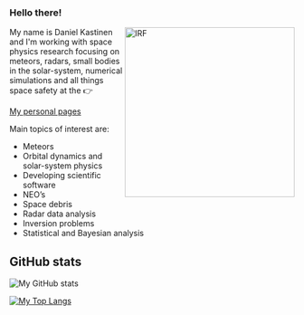 ### Hello there!

<a href="https://www.irf.se/"><img align="right" width=300 src="https://www.irf.se/branding/irf-neg.svg" alt="IRF" /></a>

My name is Daniel Kastinen and I'm working with space physics research focusing on meteors, radars, small bodies in the solar-system, numerical simulations and all things space safety at the 👉

[My personal pages](https://danielk.developer.irf.se/)

Main topics of interest are:

* Meteors
* Orbital dynamics and solar-system physics
* Developing scientific software
* NEO’s
* Space debris
* Radar data analysis
* Inversion problems
* Statistical and Bayesian analysis


## GitHub stats

![My GitHub stats](https://github-readme-stats.vercel.app/api?username=danielk333&show_icons=true&theme=tokyonight)

[![My Top Langs](https://github-readme-stats.vercel.app/api/top-langs/?username=danielk333&theme=tokyonight&hide=jupiter_notebook,html,batchfile,dockerfile&langs_count=7)](https://github.com/anuraghazra/github-readme-stats)
